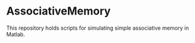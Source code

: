 # AssociativeMemory
This repository holds scripts for simulating simple associative memory in Matlab.
